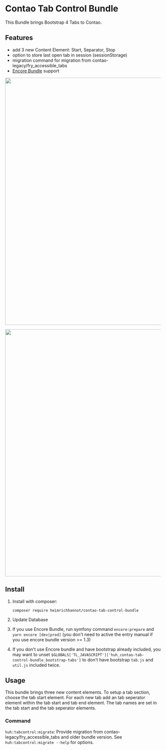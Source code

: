 # Contao Tab Control Bundle

This Bundle brings Bootstrap 4 Tabs to Contao. 

## Features

- add 3 new Content Element: Start, Separator, Stop
- option to store last open tab in session (sessionStorage)
- migration command for migration from contao-legacy/fry_accessible_tabs
- [Encore Bundle](https://github.com/heimrichhannot/contao-encore-bundle) support


<p align="center">
    <img src="docs/img/frontend.png" width="800">
</p>
<p align="center">
    <img src="docs/img/backend.png" width="800">
</p>


## Install

1. Install with composer:

    ```
    composer require heimrichhannot/contao-tab-control-bundle
    ```

1. Update Database

1. If you use Encore Bundle, run symfony command `encore:prepare` and `yarn encore [dev|prod]` (you don't need to active the entry manual if you use encore bundle version >= 1.3)

1. If you don't use Encore bundle and have bootstrap already included, you may want to unset `$GLOBALS['TL_JAVASCRIPT']['huh_contao-tab-control-bundle_bootstrap-tabs']` to don't have bootstrap `tab.js` and `util.js` included twice.

## Usage

This bundle brings three new content elements. To setup a tab section, choose the tab start element. For each new tab add an tab seperator element within the tab start and tab end element. The tab names are set in the tab start and the tab seperator elements.

### Command

`huh:tabcontrol:migrate`: Provide migration from contao-legacy/fry_accessible_tabs and older bundle version. See `huh:tabcontrol:migrate --help` for options.
